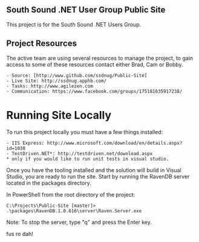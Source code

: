 ## South Sound .NET User Group Public Site

This project is for the South Sound .NET Users Group.

## Project Resources

The active team are using several resources to manage the project, to gain access to some of these resources contact either Brad, Cam or Bobby.

	- Source: [http://www.github.com/ssdnug/Public-Site]
	- Live Site: http://ssdnug.apphb.com/
	- Tasks: http://www.agilezen.com
	- Communication: https://www.facebook.com/groups/175181635917238/

# Running Site Locally

To run this project locally you must have a few things installed:

	- IIS Express: http://www.microsoft.com/download/en/details.aspx?id=1038
	- TestDriven.NET*: http://testdriven.net/download.aspx
	* only if you would like to run unit tests in visual studio.

Once you have the tooling installed and the solution will build in Visual Studio, you are ready to run the site. Start by running the RavenDB server located in the packages directory.

In PowerShell from the root directory of the project:

```
C:\Projects\Public-Site [master]> .\packages\RavenDB.1.0.616\server\Raven.Server.exe
```
Note: To stop the server, type "q" and press the Enter key.


fus ro dah!